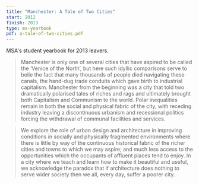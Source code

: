 ```yaml
---
title: "Manchester: A Tale of Two Cities"
start: 2012
finish: 2013
type: ma-yearbook
pdf: a-tale-of-two-cities.pdf
---
```


MSA's student yearbook for 2013 leavers.

> Manchester is only one of several cities that have aspired to be called
the ‘Venice of the North’, but here such idyllic comparisons serve to
belie the fact that many thousands of people died navigating these
canals, the hand-dug trade conduits which gave birth to industrial
capitalism. Manchester from the beginning was a city that told two
dramatically polarised tales of riches and rags and ultimately brought
both Capitalism and Communism to the world. Polar inequalities remain
in both the social and physical fabric of the city, with receding industry
leaving a discontinuous urbanism and recessional politics forcing the
withdrawal of communal facilities and services.

> We explore the role of urban design and architecture in improving
conditions in socially and physically fragmented environments where
there is little by way of the continuous historical fabric of the richer
cities and towns to which we may aspire; and much less access to the
opportunities which the occupants of affluent places tend to enjoy. In
a city where we teach and learn how to make it beautiful and useful,
we acknowledge the paradox that if architecture does nothing to serve
wider society then we all, every day, suffer a poorer city.
